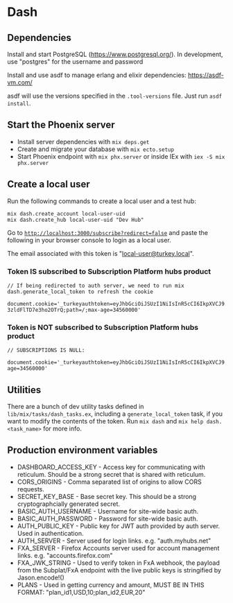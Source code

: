# Dash

## Dependencies

Install and start PostgreSQL (https://www.postgresql.org/). In development, use "postgres" for the username and password

Install and use asdf to manage erlang and elixir dependencies: https://asdf-vm.com/

asdf will use the versions specified in the `.tool-versions` file. Just run `asdf install`.

## Start the Phoenix server

- Install server dependencies with `mix deps.get`
- Create and migrate your database with `mix ecto.setup`
- Start Phoenix endpoint with `mix phx.server` or inside IEx with `iex -S mix phx.server`

## Create a local user

Run the following commands to create a local user and a test hub:

```
mix dash.create_account local-user-uid
mix dash.create_hub local-user-uid "Dev Hub"
```

Go to [`http://localhost:3000/subscribe?redirect=false`](http://localhost:3000/subscribe?redirect=false) and paste the following in your browser console to login as a local user.

The email associated with this token is "local-user@turkey.local".

### Token IS subscribed to Subscription Platform hubs product

```
// If being redirected to auth server, we need to run mix dash.generate_local_token to refresh the cookie

document.cookie='_turkeyauthtoken=eyJhbGciOiJSUzI1NiIsInR5cCI6IkpXVCJ9.eyJleHAiOjMyNTAzNjgwMDAwLCJmeGFfY2FuY2VsX2F0X3BlcmlvZF9lbmQiOmZhbHNlLCJmeGFfY3VycmVudF9wZXJpb2RfZW5kIjoxNjc0NzYwMTkwLCJmeGFfZGlzcGxheU5hbWUiOiJMb2NhbCBVc2VyIiwiZnhhX2VtYWlsIjoibG9jYWwtdXNlckB0dXJrZXkubG9jYWwiLCJmeGFfcGljIjoiaHR0cDovL2xvY2FsaG9zdDo0MDAwL2ltYWdlcy9sb2NhbC11c2VyLnN2ZyIsImZ4YV9wbGFuX2lkIjoicHJpY2VfMTIzIiwiZnhhX3N1YnNjcmlwdGlvbnMiOlsibWFuYWdlZC1odWJzIl0sImlhdCI6MTY2NDY1OTAwMywic3ViIjoibG9jYWwtdXNlci11aWQifQ.LH_TOuHCVi3pM6z08CB_gCBdtEjMYoPTctoG72SOnYU_isrbYgCDwbk2VafRrpLMFUT-3zldFlTD7e3ho2OTrQ;path=/;max-age=34560000'

```

### Token is NOT subscribed to Subscription Platform hubs product

```
// SUBSCRIPTIONS IS NULL:

document.cookie='_turkeyauthtoken=eyJhbGciOiJSUzI1NiIsInR5cCI6IkpXVCJ9.eyJleHAiOjMyNTAzNjgwMDAwLCJmeGFfY2FuY2VsX2F0X3BlcmlvZF9lbmQiOmZhbHNlLCJmeGFfY3VycmVudF9wZXJpb2RfZW5kIjowLCJmeGFfZGlzcGxheU5hbWUiOiJMb2NhbCBVc2VyIiwiZnhhX2VtYWlsIjoibG9jYWwtdXNlckB0dXJrZXkubG9jYWwiLCJmeGFfcGljIjoiaHR0cDovL2xvY2FsaG9zdDo0MDAwL2ltYWdlcy9sb2NhbC11c2VyLnN2ZyIsImZ4YV9wbGFuX2lkIjoiIiwiZnhhX3N1YnNjcmlwdGlvbnMiOm51bGwsImlhdCI6MTY2NDY1OTAwMywic3ViIjoibG9jYWwtdXNlci11aWQifQ.st0ALbXyEU34g_Boc7QZ6NLslAs51uIjNoBAXn1HEO5c6xgFofiXmQhsyEbUIUWp9FvhKJosc6BrI9gvRcp0SA;path=/;max-age=34560000'

```

## Utilities

There are a bunch of dev utility tasks defined in `lib/mix/tasks/dash_tasks.ex`, including a `generate_local_token` task, if you want to modify the contents of the token.
Run `mix dash` and `mix help dash.<task_name>` for more info.

## Production environment variables

- DASHBOARD_ACCESS_KEY - Access key for communicating with reticulum. Should be a strong secret that is shared with reticulum.
- CORS_ORIGINS - Comma separated list of origins to allow CORS requests.
- SECRET_KEY_BASE - Base secret key. This should be a strong cryptographcially generated secret.
- BASIC_AUTH_USERNAME - Username for site-wide basic auth.
- BASIC_AUTH_PASSWORD - Password for site-wide basic auth.
- AUTH_PUBLIC_KEY - Public key for JWT auth provided by auth server. Used in authentication.
- AUTH_SERVER - Server used for login links. e.g. "auth.myhubs.net"
- FXA_SERVER - Firefox Accounts server used for account management links. e.g. "accounts.firefox.com"
- FXA_JWK_STRING - Used to verify token in FxA webhook, the payload from the Subplat/FxA endpoint with the live public keys is stringified by Jason.encode!()
- PLANS - Used in getting currency and amount, MUST BE IN THIS FORMAT: "plan_id1,USD,10;plan_id2,EUR,20"
